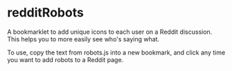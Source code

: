 # redditRobots
A bookmarklet to add unique icons to each user on a Reddit discussion. This helps you to more easily see who's saying what.

To use, copy the text from robots.js into a new bookmark, and click any time you want to add robots to a Reddit page.